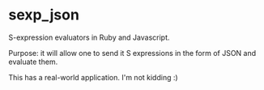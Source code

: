 sexp_json
=========

S-expression evaluators in Ruby and Javascript.

Purpose: it will allow one to send it S expressions in the form of JSON and evaluate them.

This has a real-world application. I'm not kidding :)
